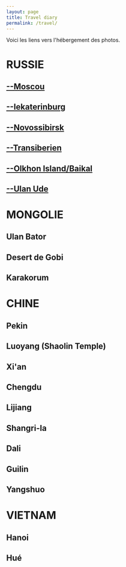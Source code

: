 ```yaml
---
layout: page
title: Travel diary
permalink: /travel/
---
```


Voici les liens vers l'hébergement des photos.

<h1>RUSSIE</h1>
<h2> <a href='https://photos.app.goo.gl/9O8f1j0L4XhwBcBj2'> --Moscou</a> </h2>
<h2>  <a href='https://photos.app.goo.gl/ByaexQGwKol17AKx2'>--Iekaterinburg</a></h2>
<h2>  <a href='https://photos.app.goo.gl/0goqI245gjwng8xk1'>--Novossibirsk</a></h2>
<h2>  <a href='https://photos.app.goo.gl/vWfrAUMnpkqHQWQJ3'>--Transiberien</a></h2>
<h2>  <a href='https://photos.app.goo.gl/1Tht7ubjRryeDOdt2'>--Olkhon Island/Baikal</a></h2>
<h2>  <a href='https://photos.app.goo.gl/M0LbOUMuP74ceI7C2'>--Ulan Ude</a></h2>

<h1>MONGOLIE</h1>
<h2>Ulan Bator</h2>
<h2>Desert de Gobi</h2>
<h2>Karakorum</h2>

<h1>CHINE</h1>
<h2> Pekin </h2>
<h2> Luoyang (Shaolin Temple) </h2>
<h2> Xi'an </h2>
<h2> Chengdu </h2>
<h2> Lijiang </h2>
<h2> Shangri-la</h2>
<h2> Dali </h2>
<h2> Guilin</h2>
<h2> Yangshuo </h2>

<h1>VIETNAM</h1>
<h2> Hanoi</h2>
<h2> Hué </h2>